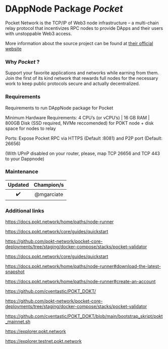 <!-- :female_detective: Looking for a new champion -->

# DAppNode Package _Pocket_

<!--DAppNode package logo (could be added with an hyperlink to a youtube video): -->

<!--Brief introduction about the source project (official project definition is an option): -->
Pocket Network is the TCP/IP of Web3 node infrastructure – a multi-chain relay protocol that incentivizes RPC nodes to provide DApps and their users with unstoppable Web3 access.

More information about the source project can be found at [their official website](https://pokt.network)

### Why _Pocket_ ?

<!--What can you do with this package?: -->

Support your favorite applications and networks while earning from them. Join the first of its kind network that rewards full nodes for the necessary work to keep public protocols secure and actually decentralized.

### Requirements

Requirements to run DAppNode package for Pocket

<!--Requirements to run the dappnode package in a list: -->

Minimum Hardware Requirements: 4 CPU’s (or vCPU’s) | 16 GB RAM | 800GB Disk (SSD required, NVMe reccomended) for POKT node + disk space for nodes to relay

Ports: Expose Pocket RPC via HTTPS (Default :8081) and P2P port (Default: 26656)

(With UPnP disabled on your router, please, map TCP 26656 and TCP 443 to your Dappnode)

### Maintenance

<!--Table with champion/s mantainers, versions and update status -->
<!--UPDATED: :x: OR :heavy_check_mark: -->

|      Updated       | Champion/s |
| :----------------: | :--------: |
| :heavy_check_mark: | @mgarciate |

### Additional links

https://docs.pokt.network/home/paths/node-runner

https://docs.pokt.network/core/guides/quickstart

https://github.com/pokt-network/pocket-core-deployments/tree/staging/docker-compose/stacks/pocket-validator

https://docs.pokt.network/core/guides/quickstart

https://docs.pokt.network/home/paths/node-runner#download-the-latest-snapshot

https://docs.pokt.network/home/paths/node-runner#create-an-account

https://github.com/cventastic/POKT_DOKT/

https://github.com/pokt-network/pocket-core-deployments/tree/staging/docker-compose/stacks/pocket-validator

https://github.com/cventastic/POKT_DOKT/blob/main/bootstrap_skript/pokt_mainnet.sh

https://explorer.pokt.network

https://explorer.testnet.pokt.network
